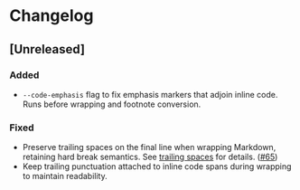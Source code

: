 # Changelog

## [Unreleased]

### Added

- `--code-emphasis` flag to fix emphasis markers that adjoin inline code.
  Runs before wrapping and footnote conversion.

### Fixed

- Preserve trailing spaces on the final line when wrapping Markdown, retaining
  hard break semantics. See [trailing spaces](docs/trailing-spaces.md) for
  details. ([#65](https://github.com/leynos/mdtablefix/issues/65))
- Keep trailing punctuation attached to inline code spans during wrapping to
  maintain readability.
